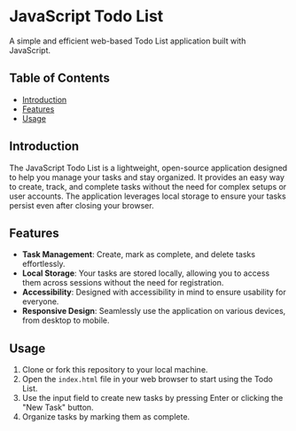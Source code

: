 # JavaScript Todo List

A simple and efficient web-based Todo List application built with JavaScript.

## Table of Contents

- [Introduction](#introduction)
- [Features](#features)
- [Usage](#usage)

## Introduction

The JavaScript Todo List is a lightweight, open-source application designed to help you manage your tasks and stay organized. It provides an easy way to create, track, and complete tasks without the need for complex setups or user accounts. The application leverages local storage to ensure your tasks persist even after closing your browser.

## Features

- **Task Management**: Create, mark as complete, and delete tasks effortlessly.
- **Local Storage**: Your tasks are stored locally, allowing you to access them across sessions without the need for registration.
- **Accessibility**: Designed with accessibility in mind to ensure usability for everyone.
- **Responsive Design**: Seamlessly use the application on various devices, from desktop to mobile.

## Usage

1. Clone or fork this repository to your local machine.
2. Open the `index.html` file in your web browser to start using the Todo List.
3. Use the input field to create new tasks by pressing Enter or clicking the "New Task" button.
4. Organize tasks by marking them as complete.
